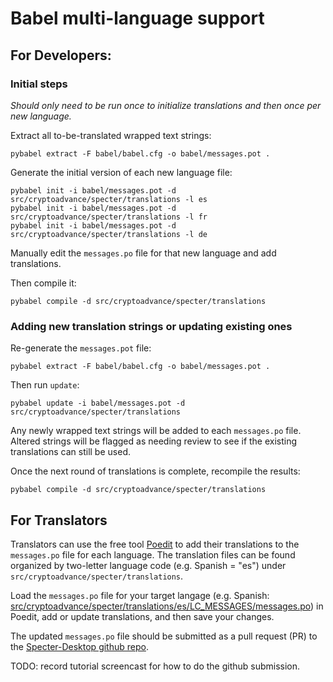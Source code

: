 # Babel multi-language support


## For Developers:
### Initial steps
_Should only need to be run once to initialize translations and then once per new language._

Extract all to-be-translated wrapped text strings:
```
pybabel extract -F babel/babel.cfg -o babel/messages.pot .
```

Generate the initial version of each new language file:
```
pybabel init -i babel/messages.pot -d src/cryptoadvance/specter/translations -l es
pybabel init -i babel/messages.pot -d src/cryptoadvance/specter/translations -l fr
pybabel init -i babel/messages.pot -d src/cryptoadvance/specter/translations -l de
```

Manually edit the `messages.po` file for that new language and add translations.

Then compile it:
```
pybabel compile -d src/cryptoadvance/specter/translations
```


### Adding new translation strings or updating existing ones
Re-generate the `messages.pot` file:
```
pybabel extract -F babel/babel.cfg -o babel/messages.pot .
```

Then run `update`:
```
pybabel update -i babel/messages.pot -d src/cryptoadvance/specter/translations
```

Any newly wrapped text strings will be added to each `messages.po` file. Altered strings will be flagged as needing review to see if the existing translations can still be used.

Once the next round of translations is complete, recompile the results:
```
pybabel compile -d src/cryptoadvance/specter/translations
```


## For Translators
Translators can use the free tool [Poedit](https://poedit.net/download) to add their translations to the `messages.po` file for each language. The translation files can be found organized by two-letter language code (e.g. Spanish = "es") under `src/cryptoadvance/specter/translations`.

Load the `messages.po` file for your target langage (e.g. Spanish: [src/cryptoadvance/specter/translations/es/LC_MESSAGES/messages.po](../src/cryptoadvance/specter/translations/es/LC_MESSAGES/messages.po)) in Poedit, add or update translations, and then save your changes.

The updated `messages.po` file should be submitted as a pull request (PR) to the [Specter-Desktop github repo](https://github.com/cryptoadvance/specter-desktop).

TODO: record tutorial screencast for how to do the github submission.